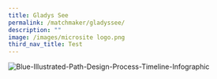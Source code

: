```yaml
---
title: Gladys See
permalink: /matchmaker/gladyssee/
description: ""
image: /images/microsite logo.png
third_nav_title: Test
---
```

![Blue-Illustrated-Path-Design-Process-Timeline-Infographic](https://i.ibb.co/NnrQBRd/Blue-Illustrated-Path-Design-Process-Timeline-Infographic.png)
